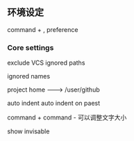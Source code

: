 ## 环境设定

command + ,    preference

### Core settings

exclude VCS ignored paths

ignored names

project home  --->  /user/github

auto indent
auto indent on paest

command +
command -
可以调整文字大小

show invisable
